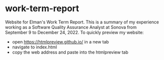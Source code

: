 # work-term-report
Website for Elman's Work Term Report.
This is a summary of my experience working as a Software Quality Assurance Analyst at Sonova from September 9 to December 24, 2022.
To quickly preview my website:
* open https://htmlpreview.github.io/ in a new tab
* navigate to index.html
* copy the web address and paste into the htmlpreview tab
